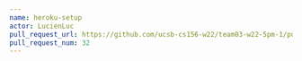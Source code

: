 ```yaml
---
name: heroku-setup
actor: LucienLuc
pull_request_url: https://github.com/ucsb-cs156-w22/team03-w22-5pm-1/pull/32
pull_request_num: 32
---
```

